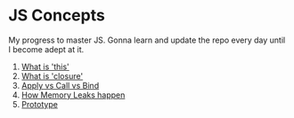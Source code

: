 JS Concepts
====
My progress to master JS. Gonna learn and update the repo every day until I become adept at it.

1. [What is 'this'](/this/)
1. [What is 'closure'](/closure/)
1. [Apply vs Call vs Bind](/apply_call_bind/)
1. [How Memory Leaks happen](/memory-profile-on-web/)
1. [Prototype](/prototype/)